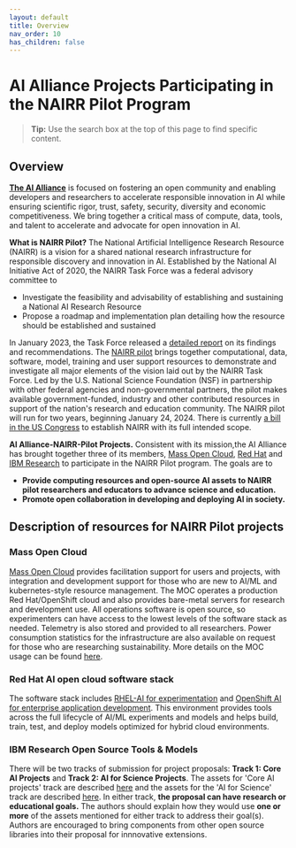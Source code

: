 ```yaml
---
layout: default
title: Overview
nav_order: 10
has_children: false
---
```


# AI Alliance Projects Participating in the NAIRR Pilot Program 

> **Tip:** Use the search box at the top of this page to find specific content.


## Overview 

[**The AI Alliance**](https://thealliance.ai/) is focused on fostering an open community and enabling developers and researchers to accelerate responsible innovation in AI while ensuring scientific rigor, trust, safety, security, diversity and economic competitiveness. We bring together a critical mass of compute, data, tools, and talent to accelerate and advocate for open innovation in AI.

**What is NAIRR Pilot?** The National Artificial Intelligence Research Resource (NAIRR) is a vision for a shared national research infrastructure for responsible discovery and innovation in AI. Established by the National AI Initiative Act of 2020, the NAIRR Task Force was a federal advisory committee to 
* Investigate the feasibility and advisability of establishing and sustaining a National AI Research Resource 
* Propose a roadmap and implementation plan detailing how the resource should be established and sustained

In January 2023, the Task Force released a [detailed report](https://nsf-gov-resources.nsf.gov/files/NAIRR-TF-Presentations-01132023.pdf) on its findings and recommendations. The [NAIRR pilot](https://nairrpilot.org/) brings together computational, data, software, model, training and user support resources to demonstrate and investigate all major elements of the vision laid out by the NAIRR Task Force. Led by the U.S. National Science Foundation (NSF) in partnership with other federal agencies and non-governmental partners, the pilot makes available government-funded, industry and other contributed resources in support of the nation's research and education community. The NAIRR pilot will run for two years, beginning January 24, 2024.  There is currently [a bill in the US Congress](https://www.congress.gov/119/bills/hr2385/BILLS-119hr2385ih.pdf) to establish NAIRR with its full intended scope.


**AI Alliance-NAIRR-Pilot Projects.**  Consistent with its mission,the AI Alliance has brought together three of its members, [Mass Open Cloud]( https://massopen.cloud/), [Red Hat](https://www.redhat.com) and [IBM Research](https://research.ibm.com/) to participate in the NAIRR Pilot program.  The goals are to  
* **Provide computing resources and open-source AI assets to NAIRR pilot researchers and educators to advance science and education.**
* **Promote open collaboration in developing and deploying AI in society.** 

## Description of resources for NAIRR Pilot projects

### Mass Open Cloud
[Mass Open Cloud]( https://massopen.cloud/)  provides facilitation support for users and projects, with integration and development support for those who are new to AI/ML and kubernetes-style resource management.  The MOC operates a production Red Hat/OpenShift cloud and also provides bare-metal servers for research and development use. All operations software is open source, so experimenters can have access to the lowest levels of the software stack as needed.  Telemetry is also stored and provided to all researchers. Power consumption statistics for the infrastructure are also available on request for those who are researching sustainability. More details on the MOC usage can be found [here](https://the-ai-alliance.github.io/AIA-NAIRR-Pilot/moc-details/).

### Red Hat AI open cloud software stack  
The software stack includes [RHEL-AI for experimentation](https://developers.redhat.com/learn/rhel-ai-try-llms-easy-way) and [OpenShift AI for enterprise application development](https://www.redhat.com/en/products/ai/openshift-ai). This environment provides tools across the full lifecycle of AI/ML experiments and models and helps build, train, test, and deploy models optimized for hybrid cloud environments.  

### IBM Research Open Source Tools & Models
There will be two tracks of submission for project proposals: **Track 1: Core AI Projects** and **Track 2: AI for Science Projects**. 
The assets for 'Core AI projects' track are described [here](https://the-ai-alliance.github.io/AIA-NAIRR-Pilot/core-ai/) and the assets for the 'AI for Science' track are described [here](https://the-ai-alliance.github.io/AIA-NAIRR-Pilot/ai4science/). In either track, **the proposal can have research or educational goals.**  The authors should explain how they would use **one or more** of the assets mentioned for either track to address their goal(s). Authors are encouraged to bring components from other open source libraries into their proposal for innnovative extensions.





